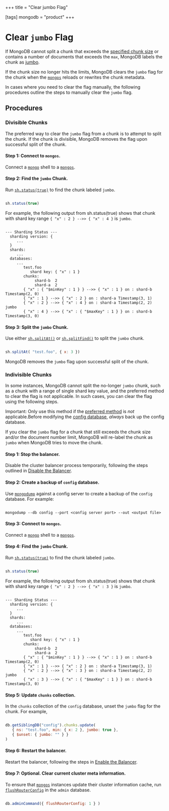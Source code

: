 +++
title = "Clear jumbo Flag"

[tags]
mongodb = "product"
+++

# Clear ``jumbo`` Flag

If MongoDB cannot split a chunk that exceeds the [specified chunk
size](https://docs.mongodb.com/manual/core/sharding-data-partitioning/#sharding-chunk-size) or contains a number of documents that
exceeds the ``max``, MongoDB labels the chunk as [jumbo](https://docs.mongodb.com/manual/core/sharding-data-partitioning/#jumbo-chunks).

If the chunk size no longer hits the limits, MongoDB clears the
``jumbo`` flag for the chunk when the [``mongos``](https://docs.mongodb.com/manual/reference/program/mongos/#bin.mongos) reloads or
rewrites the chunk metadata.

In cases where you need to clear the flag manually, the following
procedures outline the steps to manually clear the ``jumbo`` flag.


## Procedures

<span id="preferred-method-clear-jumbo"></span>


### Divisible Chunks

The preferred way to clear the ``jumbo`` flag from a chunk is to
attempt to split the chunk. If the chunk is divisible, MongoDB removes
the flag upon successful split of the chunk.


#### Step 1: Connect to ``mongos``.

Connect a [``mongo``](https://docs.mongodb.com/manual/reference/program/mongo/#bin.mongo) shell to a [``mongos``](https://docs.mongodb.com/manual/reference/program/mongos/#bin.mongos).


#### Step 2: Find the ``jumbo`` Chunk.

Run [``sh.status(true)``](https://docs.mongodb.com/manual/reference/method/sh.status/#sh.status) to find the chunk labeled
``jumbo``.

```javascript

sh.status(true)

```

For example, the following output from sh.status(true) shows that
chunk with shard key range ``{ "x" : 2 } -->> { "x" : 4 }`` is
``jumbo``.

```

--- Sharding Status ---
  sharding version: {
     ...
  }
  shards:
     ...
  databases:
     ...
        test.foo
           shard key: { "x" : 1 }
        chunks:
             shard-b  2
             shard-a  2
        { "x" : { "$minKey" : 1 } } -->> { "x" : 1 } on : shard-b Timestamp(2, 0)
        { "x" : 1 } -->> { "x" : 2 } on : shard-a Timestamp(3, 1)
        { "x" : 2 } -->> { "x" : 4 } on : shard-a Timestamp(2, 2) jumbo
        { "x" : 4 } -->> { "x" : { "$maxKey" : 1 } } on : shard-b Timestamp(3, 0)

```


#### Step 3: Split the ``jumbo`` Chunk.

Use either [``sh.splitAt()``](https://docs.mongodb.com/manual/reference/method/sh.splitAt/#sh.splitAt) or [``sh.splitFind()``](https://docs.mongodb.com/manual/reference/method/sh.splitFind/#sh.splitFind) to
split the ``jumbo`` chunk.

```javascript

sh.splitAt( "test.foo", { x: 3 })

```

MongoDB removes the ``jumbo`` flag upon successful split of the
chunk.


### Indivisible Chunks

In some instances, MongoDB cannot split the no-longer ``jumbo`` chunk,
such as a chunk with a range of single shard key value, and the
preferred method to clear the flag is not applicable. In such cases,
you can clear the flag using the following steps.

Important: Only use this method if the [preferred method](#preferred-method-clear-jumbo) is *not* applicable.Before modifying the [config database](https://docs.mongodb.com/manual/reference/config-database), *always* back up the config database.

If you clear the ``jumbo`` flag for a chunk that still exceeds the
chunk size and/or the document number limit, MongoDB will re-label the
chunk as ``jumbo`` when MongoDB tries to move the chunk.


#### Step 1: Stop the balancer.

Disable the cluster balancer process temporarily, following the steps
outlined in [Disable the Balancer](https://docs.mongodb.com/manual/tutorial/manage-sharded-cluster-balancer/#sharding-balancing-disable-temporarily).


#### Step 2: Create a backup of ``config`` database.

Use [``mongodump``](https://docs.mongodb.com/manual/reference/program/mongodump/#bin.mongodump) against a config server to create a backup
of the ``config`` database. For example:

```

mongodump --db config --port <config server port> --out <output file>

```


#### Step 3: Connect to ``mongos``.

Connect a [``mongo``](https://docs.mongodb.com/manual/reference/program/mongo/#bin.mongo) shell to a [``mongos``](https://docs.mongodb.com/manual/reference/program/mongos/#bin.mongos).


#### Step 4: Find the ``jumbo`` Chunk.

Run [``sh.status(true)``](https://docs.mongodb.com/manual/reference/method/sh.status/#sh.status) to find the chunk labeled
``jumbo``.

```javascript

sh.status(true)

```

For example, the following output from sh.status(true) shows that
chunk with shard key range ``{ "x" : 2 } -->> { "x" : 3 }`` is
``jumbo``.

```

--- Sharding Status ---
  sharding version: {
     ...
  }
  shards:
     ...
  databases:
     ...
        test.foo
           shard key: { "x" : 1 }
        chunks:
             shard-b  2
             shard-a  2
        { "x" : { "$minKey" : 1 } } -->> { "x" : 1 } on : shard-b Timestamp(2, 0)
        { "x" : 1 } -->> { "x" : 2 } on : shard-a Timestamp(3, 1)
        { "x" : 2 } -->> { "x" : 3 } on : shard-a Timestamp(2, 2) jumbo
        { "x" : 3 } -->> { "x" : { "$maxKey" : 1 } } on : shard-b Timestamp(3, 0)

```


#### Step 5: Update ``chunks`` collection.

In the ``chunks`` collection of the ``config`` database, unset the
``jumbo`` flag for the chunk. For example,

```javascript

db.getSiblingDB("config").chunks.update(
   { ns: "test.foo", min: { x: 2 }, jumbo: true },
   { $unset: { jumbo: "" } }
)

```


#### Step 6: Restart the balancer.

Restart the balancer, following the steps in
[Enable the Balancer](https://docs.mongodb.com/manual/tutorial/manage-sharded-cluster-balancer/#sharding-balancing-enable).


#### Step 7: Optional. Clear current cluster meta information.

To ensure that [``mongos``](https://docs.mongodb.com/manual/reference/program/mongos/#bin.mongos) instances update their cluster
information cache, run [``flushRouterConfig``](https://docs.mongodb.com/manual/reference/command/flushRouterConfig/#dbcmd.flushRouterConfig) in the
``admin`` database.

```javascript

db.adminCommand({ flushRouterConfig: 1 } )

```

